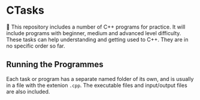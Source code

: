 # CTasks
📖 This repository includes a number of C++ programs for practice. It will include programs with beginner, medium and advanced level difficulty. These tasks can help understanding and getting used to C++. They are in no specific order so far.

## Running the Programmes

Each task or program has a separate named folder of its own, and is usually in a file with the extenion `.cpp`. The executable files and input/output files are also included.